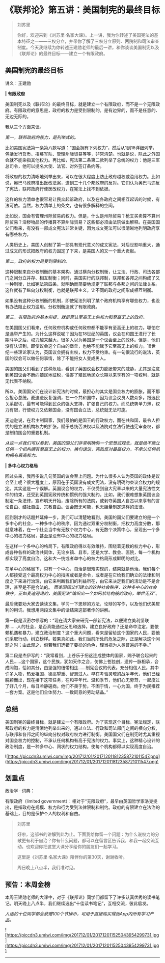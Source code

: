 # 《联邦论》第五讲：美国制宪的最终目标

> 刘苏里
> 
> 你好，欢迎来到《刘苏里·名家大课》。上一讲，我为你转述了美国宪法的基本特征之一——三权分立，并带你了解了三权分立原则、两院制和司法审查制度。今天我继续为你转述王建勋老师的最后一讲，和你谈谈美国制宪以及《联邦论》的最终目标——建立一个有限政府。

## 美国制宪的最终目标

讲义：王建勋

 **| 有限政府**

美国制宪以及《联邦论》的最终目标，就是建立一个有限政府，而不是一个无限政府。有限政府的意思是，政府的权力是受到限制的，是有边界的，而不是任意的、无边无际的。

我从三个方面来谈。

 *第一，联邦政府的权力，是列举式的。*

比如美国宪法第一条第八款写道：“国会拥有下列权力”，然后从1到18详细列举，包括发行货币、招募军队、管理州际贸易等等，非常清楚。也就是说，除此之外国会就不能染指其他权力。再比如，宪法第二条第二款列举了总统的权力：他是三军总司令，他可以提名大使、法官、对外签订条约等。

将政府的权力清晰地列举出来，可以在很大程度上防止政府越权或滥用权力。比如说，奥巴马政府推出医改法案，遭到三十几个邦政府的反对。它们认为奥巴马违反了宪法，联邦政府行使医改权力，在宪法上找不到依据。

这样的权力清单也很容易让民众起诉政府，以及在各政府之间相互起诉的时候，有法可依。当然，权力清单上的条文，也有很多解释的空间。

比如说，国会有管理州际贸易的权力。但是，什么是州际贸易？枪支买卖算不算州际贸易？淫秽物品的传播算不算州际贸易？这些都必须由法院做出解释。在美国国父们看来，有没有一部成文宪法非常关键，因为成文宪法可以很清晰地列明政府享有哪些权力。

人类历史上，美国人创制了第一部具有现代意义的成文宪法，对后世影响重大，通过成文的形式把政府的权力固定了下来，是美国人的又一个重大贡献。

 *第二，政府的权力是受到限制的。*

这种限制来自分权制衡的基本架构。通过横向分权制衡，让立法、行政、司法各部门之间分立并存、相互制衡；同时，美国实行的联邦制，联邦和各邦之间构成了又一种制衡，比如宪法第四条，就明确而简要地规定了联邦与各邦之间的法律关系。这样就有了纵向分权制衡，也就是联邦主义，让不同的政府之间形成相互制衡。

如果没有这种分权制衡的机制，即使宪法列明了某个政府机构享有哪些权力，也没有办法阻止权力滥用。分权制衡造就了有限政府。

 *第三，有限政府的基本前提，就是否认至高无上的权力和至高无上的政府。*

在美国国父们看来，任何政府机构或任何政府都不能享有至高无上的权力，哪怕它是选举产生的。为什么这样说呢？因为在18世纪的英国，议会在和国王进行了长期斗争之后，权力越来越大，很多人以为英国是一个议会至上的政体。但是，他们没有认识到，即使议会这个自由的堡垒，也绝不能赋予它至高无上的权力。18世纪一些理论家认为，英国议会拥有主权，权力不受约束。有一句很流行的说法，英国的议会可以做任何事情，除了不能把女人变成男人。

美国的国父们看到了这种危险，看到了英国议会权力膨胀带来的威胁，尤其是注意到英国议会不断向殖民地征税，侵害了殖民地民众长期以来享有的一项权利，就是无代表不纳税。

所以，美国国父们在设计新宪法的时候，最担心的其实是国会权力的膨胀，而不那么担心总统。麦迪逊反复强调，在一个共和国中，因为议会议员人数众多，跟选民关系密切，最有可能得到民众的强大支持，扩张自己的权力。而总统势单力薄，权力有限，行使权力又依赖国会，没有国会立法，总统就无法可施。

麦迪逊说，在君主制国家，我们最怕的是国王的行政权力，而在共和国，最令人担忧的是立法机构权力的扩张。赋予总统否决权以及法院对立法行使违宪审查权，都是制约国会的重要机制。

 *从这一点我们可以看到，美国的国父们非常明确的一个思想或观念，就是绝不能让任何一个机构拥有至高无上的权力。换句话说，宪政反对最高权力，不承认任何机构拥有最高权力。*

 **| 多中心权力格局**

回过头来，我再多说几句英国的议会至上问题。为什么很多人认为英国的政体是议会至上呢？很大程度上，原因在于英国没有成文宪法，没有明确约束议会权力的规定。其实这是一个误解。英国议会的权力，不仅受到自大宪章以来的大量宪法性文件的约束，还受到英国宪政传统和惯例的强大制约。比如，我们很难想象英国议会制定一条法律，宣布明天开始，废除所有的法院，或剥夺英国人自古以来享有的言论自由、结社自由、宗教自由。议会既无可能，也无胆量制定这样的法律。

回到刚才的话题并延伸一步，我们可以清楚地看到，美国的国父们要建立的是一个多中心的社会，一种多中心的秩序。因为通过双重分权制衡，把权力高度分散，那就意味着，在一个社会当中有无数个权力中心，有无数个决策中心，呈现出一个多中心的权力格局，甚至是没有中心的权力格局。

在这样一个多中心的格局下，有限政府得以有效维持，围绕着无数的权力中心，形成各种各样的政治共同体，无论乡镇、县市，还是大学、教会、医院，每一个机构都实现了高度自治。这和大一统或者单中心的权力格局形成鲜明的对比。

在单中心的格局下，只有一个中心，自治是很难实现的，结果就是他治。我们每个人都接受这个最高权力中心的指挥或者是命令，或者是在它给我们确立的法律和制度之下来进行治理，由它来判断我们的利益所在，由它来决定我们的活动是不是合理，甚至是不是合法的。 *而美国国父们建立的这种社会秩序，这种多中心的社会秩序，正如麦迪逊说的，美国宪法“编织出一个如网状结构般的政府，举世无双”。*

最后我要劝大家去读读文集，学习一下思辨的方法，论辩的写作，以及他们优美犀利的用词。我想用两段文集中的话结束这部著作的讲解。

第一段是汉密尔顿写的：“现在请大家来研究一部新宪法，以便建立美利坚联邦……人的社会，是否真能通过反思和选择，建立良好政府？还是命中注定，要依赖机遇和暴力，建立政治制度？这个重大问题，看来是留给这个国家的人民，要他们采取行动，树立榜样。若果真如此，我们当前所处的危急之际，正是解决这个问题之时；由此观之，倘若我们选错了要扮的角色，理当视为人类普遍的不幸。”

第二段是杰伊写的：“我常看到，上苍乐于把这连成整体的国家，赐予联合起来的人民……这个国家，这个民族，犹如天作之合，仿佛上苍独创，遗传一脉相承，合成同胞，恰如其分，由坚强的纽带相连……制宪会议的代表，充分相信人民，其中许多人物，热爱祖国、德高望重、智慧过人。早在考验灵魂的战争年代，他们已经脱颖而出，现在接下这项任务，在和平年代、温和季节，他们心无旁骛，一起度过了好几个月，每日冷静磋商。他们不畏于势，不困于情，一心为国，终于为民推荐一套方案。这是他们全体努力、一致同意的劳动结晶。”

## 总结

美国制宪的最终目标，就是建立一个有限政府。为了实现这个目标，宪法规定，联邦政府的权力是清晰地列举出来的，通过立法、行政和司法部门之间的横向分权，与联邦和各邦之间的纵向分权对政府权力进行制衡。美国国父们在制宪时尤其重视对国会权力的控制，不承认任何机构有高于宪法的权力。事实上，这种精心设计的政治制度，是一种多中心、网状的权力结构，使每个机构都得以实现高度自治。

![https://piccdn3.umiwi.com/img/201712/01/201712011812358721011547.png](https://piccdn3.umiwi.com/img/201712/01/201712011812358721011547.png)

## 划重点

政治学 · 词典：

有限政府（limited government）：相对于“无限政府”，最早由英国哲学家洛克提出，是指政府在规模、权力和行为受到法律限制和制约。政府的有限建立在法治的基础上，目的是保护个人的权利和自由。

> 刘苏里
> 
> 好啦，这部书的讲解到此为止。下面我给你留一个问题：为什么说权力的分散更有利于自治？你有什么问题，都可以在留言区告诉我，和我一起交流互动。也欢迎你把这堂大课分享给你的朋友们一起学习。
> 
> 这里是《刘苏里·名家大课》陪伴你的第30天，谢谢收听。
> 
> 周日晚上八点半，我们准时见。

## 预告：本周金榜

本周王建勋老师的大课中，对于《联邦论》同学们都留下了许多认真优秀的读书笔记。明天晚上八点半，我们继续选出“十佳读书笔记”，互相交流，彼此启发。

 *入选的十位同学都会获赠100个节操币，可用于直接购买得到App内所有学习产品。*

![https://piccdn3.umiwi.com/img/201712/01/201712011525043954299731.jpg](https://piccdn3.umiwi.com/img/201712/01/201712011525043954299731.jpg)

---
